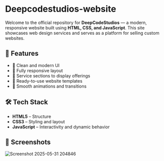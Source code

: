 # Deepcodestudios-website

Welcome to the official repository for **DeepCodeStudios** — a modern, responsive website built using **HTML, CSS, and JavaScript**. This site showcases web design services and serves as a platform for selling custom websites.

## 🚀 Features

- 🔹 Clean and modern UI
- 🔹 Fully responsive layout
- 🔹 Service sections to display offerings
- 🔹 Ready-to-use website templates
- 🔹 Smooth animations and transitions

## 🛠️ Tech Stack

- **HTML5** – Structure
- **CSS3** – Styling and layout
- **JavaScript** – Interactivity and dynamic behavior

## 📸 Screenshots

![Screenshot 2025-05-31 204846](https://github.com/user-attachments/assets/2c9bac3e-b0dc-4a56-bddd-16986bded906)

